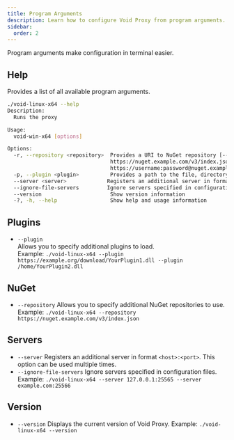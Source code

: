 ```yaml
---
title: Program Arguments
description: Learn how to configure Void Proxy from program arguments.
sidebar:
  order: 2
---
```


Program arguments make configuration in terminal easier.

## Help
Provides a list of all available program arguments.
```bash
./void-linux-x64 --help
Description:
  Runs the proxy

Usage:
  void-win-x64 [options]

Options:
  -r, --repository <repository>  Provides a URI to NuGet repository [--repository
                                 https://nuget.example.com/v3/index.json or --repository
                                 https://username:password@nuget.example.com/v3/index.json].
  -p, --plugin <plugin>          Provides a path to the file, directory or url to load plugin.
  --server <server>             Registers an additional server in format <host>:<port>
  --ignore-file-servers         Ignore servers specified in configuration files
  --version                      Show version information
  -?, -h, --help                 Show help and usage information
```

## Plugins
- `--plugin`  
  Allows you to specify additional plugins to load.  
  Example: `./void-linux-x64 --plugin https://example.org/download/YourPlugin1.dll --plugin /home/YourPlugin2.dll`

## NuGet
- `--repository`
  Allows you to specify additional NuGet repositories to use.
  Example: `./void-linux-x64 --repository https://nuget.example.com/v3/index.json`

## Servers
- `--server`
  Registers an additional server in format `<host>:<port>`. This option can be used multiple times.
- `--ignore-file-servers`
  Ignore servers specified in configuration files.
  Example: `./void-linux-x64 --server 127.0.0.1:25565 --server example.com:25566`

## Version
- `--version`
  Displays the current version of Void Proxy.
  Example: `./void-linux-x64 --version`
